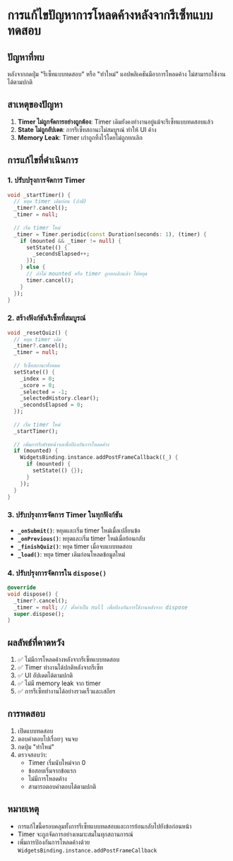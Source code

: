 # การแก้ไขปัญหาการโหลดค้างหลังจากรีเซ็ทแบบทดสอบ

## ปัญหาที่พบ
หลังจากกดปุ่ม "รีเซ็ทแบบทดสอบ" หรือ "ทำใหม่" แอปพลิเคชันมีอาการโหลดค้าง ไม่สามารถใช้งานได้ตามปกติ

## สาเหตุของปัญหา
1. **Timer ไม่ถูกจัดการอย่างถูกต้อง**: Timer เดิมยังคงทำงานอยู่แม้จะรีเซ็ทแบบทดสอบแล้ว
2. **State ไม่ถูกอัปเดต**: การรีเซ็ทสถานะไม่สมบูรณ์ ทำให้ UI ค้าง
3. **Memory Leak**: Timer เก่าถูกทิ้งไว้โดยไม่ถูกยกเลิก

## การแก้ไขที่ดำเนินการ

### 1. ปรับปรุงการจัดการ Timer
```dart
void _startTimer() {
  // หยุด timer เดิมก่อน (ถ้ามี)
  _timer?.cancel();
  _timer = null;
  
  // เริ่ม timer ใหม่
  _timer = Timer.periodic(const Duration(seconds: 1), (timer) {
    if (mounted && _timer != null) {
      setState(() {
        _secondsElapsed++;
      });
    } else {
      // ถ้าไม่ mounted หรือ timer ถูกยกเลิกแล้ว ให้หยุด
      timer.cancel();
    }
  });
}
```

### 2. สร้างฟังก์ชันรีเซ็ทที่สมบูรณ์
```dart
void _resetQuiz() {
  // หยุด timer เดิม
  _timer?.cancel();
  _timer = null;
  
  // รีเซ็ทสถานะทั้งหมด
  setState(() {
    _index = 0;
    _score = 0;
    _selected = -1;
    _selectedHistory.clear();
    _secondsElapsed = 0;
  });
  
  // เริ่ม timer ใหม่
  _startTimer();
  
  // เพิ่มการรีเฟรชหน้าจอเพื่อป้องกันการโหลดค้าง
  if (mounted) {
    WidgetsBinding.instance.addPostFrameCallback((_) {
      if (mounted) {
        setState(() {});
      }
    });
  }
}
```

### 3. ปรับปรุงการจัดการ Timer ในทุกฟังก์ชัน
- **`_onSubmit()`**: หยุดและเริ่ม timer ใหม่เมื่อเปลี่ยนข้อ
- **`_onPrevious()`**: หยุดและเริ่ม timer ใหม่เมื่อย้อนกลับ
- **`_finishQuiz()`**: หยุด timer เมื่อจบแบบทดสอบ
- **`_load()`**: หยุด timer เดิมก่อนโหลดข้อมูลใหม่

### 4. ปรับปรุงการจัดการใน `dispose()`
```dart
@override
void dispose() {
  _timer?.cancel();
  _timer = null; // ตั้งค่าเป็น null เพื่อป้องกันการใช้งานหลังจาก dispose
  super.dispose();
}
```

## ผลลัพธ์ที่คาดหวัง
1. ✅ ไม่มีการโหลดค้างหลังจากรีเซ็ทแบบทดสอบ
2. ✅ Timer ทำงานได้ปกติหลังจากรีเซ็ท
3. ✅ UI อัปเดตได้ตามปกติ
4. ✅ ไม่มี memory leak จาก timer
5. ✅ การรีเซ็ททำงานได้อย่างรวดเร็วและเสถียร

## การทดสอบ
1. เปิดแบบทดสอบ
2. ตอบคำตอบไปเรื่อยๆ จนจบ
3. กดปุ่ม "ทำใหม่"
4. ตรวจสอบว่า:
   - Timer เริ่มนับใหม่จาก 0
   - ข้อสอบเริ่มจากข้อแรก
   - ไม่มีการโหลดค้าง
   - สามารถตอบคำตอบได้ตามปกติ

## หมายเหตุ
- การแก้ไขนี้ครอบคลุมทั้งการรีเซ็ทแบบทดสอบและการย้อนกลับไปยังข้อก่อนหน้า
- Timer จะถูกจัดการอย่างเหมาะสมในทุกสถานการณ์
- เพิ่มการป้องกันการโหลดค้างด้วย `WidgetsBinding.instance.addPostFrameCallback`
